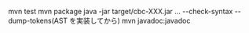 mvn test
mvn package
java -jar target/cbc-XXX.jar ...
--check-syntax
--dump-tokens(AST を実装してから)
mvn javadoc:javadoc
